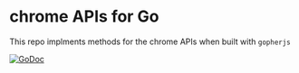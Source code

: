 # chrome APIs for Go

This repo implments methods for the chrome APIs when built with `gopherjs`

[![GoDoc](https://godoc.org/github.com/mastercactapus/chrome?status.svg)](https://godoc.org/github.com/mastercactapus/chrome) 


